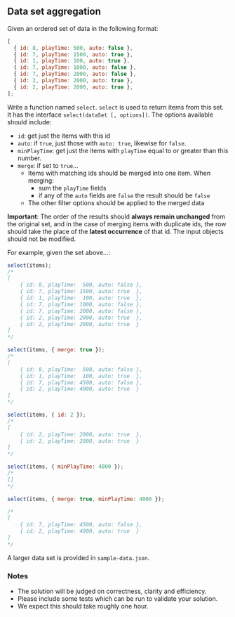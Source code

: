## Data set aggregation

Given an ordered set of data in the following format:

```javascript
[
  { id: 8, playTime: 500, auto: false },
  { id: 7, playTime: 1500, auto: true },
  { id: 1, playTime: 100, auto: true },
  { id: 7, playTime: 1000, auto: false },
  { id: 7, playTime: 2000, auto: false },
  { id: 2, playTime: 2000, auto: true },
  { id: 2, playTime: 2000, auto: true },
];
```

Write a function named `select`. `select` is used to return items from this set.
It has the interface `select(dataSet [, options])`. The options available should include:

- `id`: get just the items with this id
- `auto`: if `true`, just those with `auto: true`, likewise for `false`.
- `minPlayTime`: get just the items with `playTime` equal to or greater than this number.
- `merge`: if set to `true`...
  - Items with matching ids should be merged into one item. When merging:
    - sum the `playTime` fields
    - if any of the `auto` fields are `false` the result should be `false`
  - The other filter options should be applied to the merged data

**Important**: The order of the results should **always remain unchanged** from the original set, and in the case of merging items with
duplicate ids, the row should take the place of the **latest occurrence** of that id. The input objects should not be
modified.

For example, given the set above...:

```javascript
select(items);
/*
[
    { id: 8, playTime:  500, auto: false },
    { id: 7, playTime: 1500, auto: true  },
    { id: 1, playTime:  100, auto: true  },
    { id: 7, playTime: 1000, auto: false },
    { id: 7, playTime: 2000, auto: false },
    { id: 2, playTime: 2000, auto: true  },
    { id: 2, playTime: 2000, auto: true  }
]
*/

select(items, { merge: true });
/*
[
    { id: 8, playTime:  500, auto: false },
    { id: 1, playTime:  100, auto: true  },
    { id: 7, playTime: 4500, auto: false },
    { id: 2, playTime: 4000, auto: true  }
]
*/

select(items, { id: 2 });
/*
[
    { id: 2, playTime: 2000, auto: true  },
    { id: 2, playTime: 2000, auto: true  }
]
*/

select(items, { minPlayTime: 4000 });
/*
[]
*/

select(items, { merge: true, minPlayTime: 4000 });

/*
[
    { id: 7, playTime: 4500, auto: false },
    { id: 2, playTime: 4000, auto: true  }
]
*/
```

A larger data set is provided in `sample-data.json`.

### Notes

- The solution will be judged on correctness, clarity and efficiency.
- Please include some tests which can be run to validate your solution.
- We expect this should take roughly one hour.
